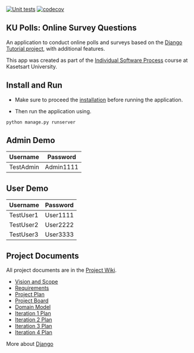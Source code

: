 [![Unit tests](https://github.com/oaoak/ku-polls/actions/workflows/ku-polls-test.yml/badge.svg)](https://github.com/oaoak/ku-polls/actions/workflows/ku-polls-test.yml)
[![codecov](https://codecov.io/gh/oaoak/ku-polls/graph/badge.svg?token=KOXWHGQ6QU)](https://codecov.io/gh/oaoak/ku-polls)

## KU Polls: Online Survey Questions 

An application to conduct online polls and surveys based
on the [Django Tutorial project](https://docs.djangoproject.com/en/4.1/intro/tutorial01/), with
additional features.

This app was created as part of the [Individual Software Process](
https://cpske.github.io/ISP) course at Kasetsart University.

## Install and Run

- Make sure to proceed the [installation](https://github.com/oaoak/ku-polls/blob/iteration4/Installation.md) before running the application.

- Then run the application using.

```
python manage.py runserver
```

## Admin Demo

| Username  | Password        |
|-----------|-----------------|
|   TestAdmin  |   Admin1111    |

## User Demo

| Username  | Password        |
|-----------|-----------------|
|   TestUser1   | User1111 |
|   TestUser2   | User2222 |
|   TestUser3  |  User3333  |

## Project Documents

All project documents are in the [Project Wiki](../../wiki/Home).

- [Vision and Scope](https://github.com/oaoak/ku-polls/wiki/Vision-and-Scope)
- [Requirements](https://github.com/oaoak/ku-polls/wiki/Requirements)
- [Project Plan](https://github.com/oaoak/ku-polls/wiki/Project-Plan)
- [Project Board](https://github.com/users/oaoak/projects/3)
- [Domain Model](https://github.com/oaoak/ku-polls/wiki/Domain-Model)
- [Iteration 1 Plan](https://github.com/oaoak/ku-polls/wiki/Iteration-1-Plan)
- [Iteration 2 Plan](https://github.com/oaoak/ku-polls/wiki/Iteration-2-Plan)
- [Iteration 3 Plan](https://github.com/oaoak/ku-polls/wiki/Iteration-3-Plan)
- [Iteration 4 Plan](https://github.com/oaoak/ku-polls/wiki/Iteration-4-Plan)

More about [Django](https://www.w3schools.com/django/)
